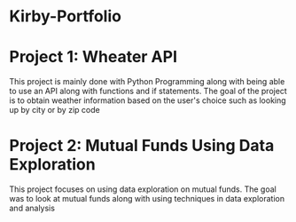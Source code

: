 # Kirby-Portfolio

# Project 1: Wheater API
  This project is mainly done with Python Programming along with being able to use an API along with functions and if statements. The goal of the project is to obtain weather information based on the user's choice such as looking up by city or by zip code

# Project 2: Mutual Funds Using Data Exploration
  This project focuses on using data exploration on mutual funds. The goal was to look at mutual funds along with using techniques in data exploration and analysis
  
